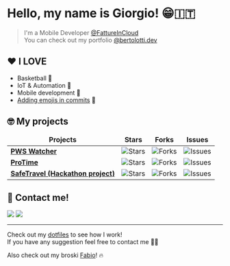 # Hello, my name is Giorgio! 😁🇮🇹

> I'm a Mobile Developer [@FattureInCloud](https://www.fattureincloud.it/)  
> You can check out my portfolio [@bertolotti.dev](https://bertolotti.dev/)

## ❤️ I LOVE

- Basketball 🏀
- IoT & Automation 🤖
- Mobile development 📱
- [Adding emojis in commits](https://gitmoji.carloscuesta.me/) 👀

## 🤓 My projects

<table>
  <thead align="center">
    <tr border: none;>
      <td><b>Projects</b></td>
      <td><b>Stars</b></td>
      <td><b>Forks</b></td>
      <td><b>Issues</b></td>
    </tr>
  </thead>
  <tbody>
    <tr>
	    <td><a href="https://github.com/GiorgioBertolotti/PWSWatcher"><b>PWS Watcher</b></a></td>
      <td><img alt="Stars" src="https://img.shields.io/github/stars/GiorgioBertolotti/PWSWatcher?style=flat-square&labelColor=343b41"/></td>
      <td><img alt="Forks" src="https://img.shields.io/github/forks/GiorgioBertolotti/PWSWatcher?style=flat-square&labelColor=343b41"/></td>
      <td><img alt="Issues" src="https://img.shields.io/github/issues/GiorgioBertolotti/PWSWatcher?style=flat-square&labelColor=343b41"/></td>
    </tr>
	  <tr>
		  <td><a href="https://github.com/GiorgioBertolotti/ProTime"><b>ProTime</b></a></td>
      <td><img alt="Stars" src="https://img.shields.io/github/stars/GiorgioBertolotti/ProTime?style=flat-square&labelColor=343b41"/></td>
      <td><img alt="Forks" src="https://img.shields.io/github/forks/GiorgioBertolotti/ProTime?style=flat-square&labelColor=343b41"/></td>
      <td><img alt="Issues" src="https://img.shields.io/github/issues/GiorgioBertolotti/ProTime?style=flat-square&labelColor=343b41"/></td>
    </tr>
		<tr>
			<td><a href="https://github.com/domenicogaeni/hackatomici"><b>SafeTravel (Hackathon project)</b></a></td>
      <td><img alt="Stars" src="https://img.shields.io/github/stars/domenicogaeni/hackatomici?style=flat-square&labelColor=343b41"/></td>
      <td><img alt="Forks" src="https://img.shields.io/github/forks/domenicogaeni/hackatomici?style=flat-square&labelColor=343b41"/></td>
      <td><img alt="Issues" src="https://img.shields.io/github/issues/domenicogaeni/hackatomici?style=flat-square&labelColor=343b41"/></td>
    </tr>
  </tbody>
</table>

## 💬 Contact me!

<a href="https://www.instagram.com/giorgiozem/"><img src="https://img.shields.io/badge/instagram-%23E4405F.svg?&style=for-the-badge&logo=instagram&logoColor=white" /></a>
<a href="https://www.linkedin.com/in/bertolottigiorgio/"><img src="https://img.shields.io/badge/linkedin-%230077B5.svg?&style=for-the-badge&logo=linkedin&logoColor=white" /></a>

---

Check out my [dotfiles](https://github.com/GiorgioBertolotti/dotfiles) to see how I work!  
If you have any suggestion feel free to contact me 🙏🏻  

Also check out my broski [Fabio](https://github.com/fabiosangregorio)! 🔥
